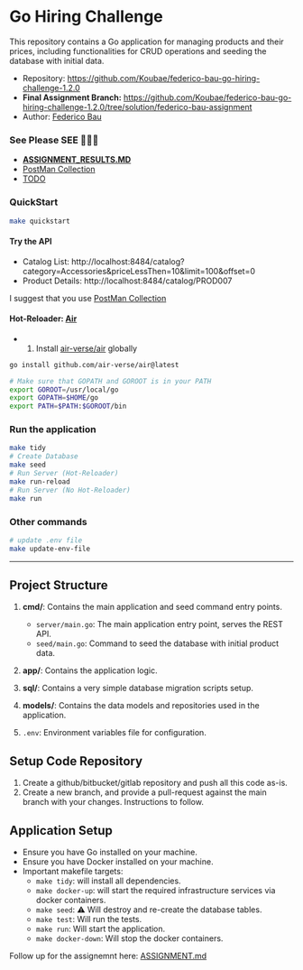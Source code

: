 # Go Hiring Challenge

This repository contains a Go application for managing products and their prices, including functionalities for CRUD operations and seeding the database with initial data.

* Repository: https://github.com/Koubae/federico-bau-go-hiring-challenge-1.2.0
* **Final Assignment Branch:** https://github.com/Koubae/federico-bau-go-hiring-challenge-1.2.0/tree/solution/federico-bau-assignment
* Author: [Federico Bau](https://federicobau.dev/)

### See  Please SEE 🚨🚨🚨

* **[ASSIGNMENT_RESULTS.MD](./dev/ASSIGNMENT_RESULTS.MD)** 
* [PostMan Collection](./dev/mytheresa_(Products)_V001.postman_collection.json)
* [TODO](./dev/TODO.MD)


### QuickStart

```bash
make quickstart
```

#### Try the API

* Catalog List: http://localhost:8484/catalog?category=Accessories&priceLessThen=10&limit=100&offset=0
* Product Details: http://localhost:8484/catalog/PROD007

I suggest that you use [PostMan Collection](./dev/mytheresa_(Products)_V001.postman_collection.json)

#### Hot-Reloader: [Air](https://github.com/air-verse/air)

* 1) Install [air-verse/air](https://github.com/air-verse/air) globally

```bash
go install github.com/air-verse/air@latest

# Make sure that GOPATH and GOROOT is in your PATH
export GOROOT=/usr/local/go
export GOPATH=$HOME/go
export PATH=$PATH:$GOROOT/bin
```

### Run the application

```bash
make tidy
# Create Database
make seed 
# Run Server (Hot-Reloader)
make run-reload
# Run Server (No Hot-Reloader)
make run
```

### Other commands

```bash
# update .env file
make update-env-file

```


----

## Project Structure

1. **cmd/**: Contains the main application and seed command entry points.

   - `server/main.go`: The main application entry point, serves the REST API.
   - `seed/main.go`: Command to seed the database with initial product data.

2. **app/**: Contains the application logic.
3. **sql/**: Contains a very simple database migration scripts setup.
4. **models/**: Contains the data models and repositories used in the application.
5. `.env`: Environment variables file for configuration.

## Setup Code Repository

1. Create a github/bitbucket/gitlab repository and push all this code as-is.
2. Create a new branch, and provide a pull-request against the main branch with your changes. Instructions to follow.

## Application Setup

- Ensure you have Go installed on your machine.
- Ensure you have Docker installed on your machine.
- Important makefile targets:
  - `make tidy`: will install all dependencies.
  - `make docker-up`: will start the required infrastructure services via docker containers.
  - `make seed`: ⚠️ Will destroy and re-create the database tables.
  - `make test`: Will run the tests.
  - `make run`: Will start the application.
  - `make docker-down`: Will stop the docker containers.

Follow up for the assignemnt here: [ASSIGNMENT.md](ASSIGNMENT.md)

